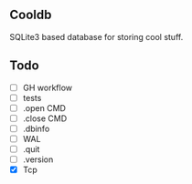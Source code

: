 ## Cooldb

SQLite3 based database for storing cool stuff.

## Todo

- [ ] GH workflow
- [ ] tests
- [ ] .open CMD
- [ ] .close CMD
- [ ] .dbinfo
- [ ] WAL
- [ ] .quit
- [ ] .version
- [x] Tcp
